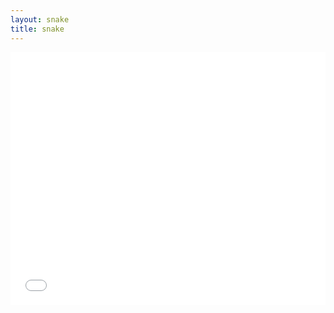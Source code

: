 ```yaml
---
layout: snake
title: snake
---
```


<iframe src="snake-game.html" scrolling="no" style="border: none" height="404" width="100%" ></iframe>
